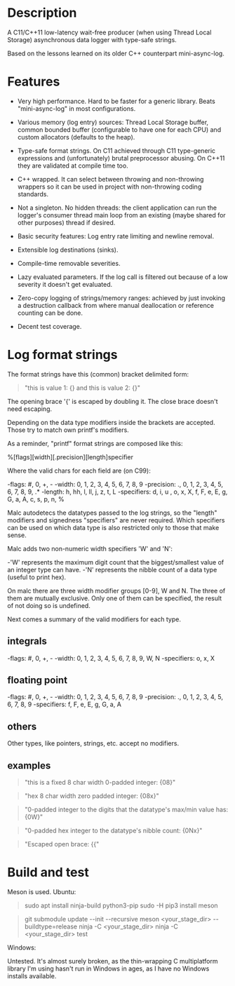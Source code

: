 Description
===========

A C11/C++11 low-latency wait-free producer (when using Thread Local Storage)
asynchronous data logger with type-safe strings.

Based on the lessons learned on its older C++ counterpart mini-async-log.

Features
========

- Very high performance. Hard to be faster for a generic library. Beats
  "mini-async-log" in most configurations.

- Various memory (log entry) sources: Thread Local Storage buffer, common
  bounded buffer (configurable to have one for each CPU) and custom allocators
  (defaults to the heap).

- Type-safe format strings. On C11 achieved through C11 type-generic expressions
  and (unfortunately) brutal preprocessor abusing. On C++11 they are validated
  at compile time too.

- C++ wrapped. It can select between throwing and non-throwing wrappers so it
  can be used in project with non-throwing coding standards.

- Not a singleton. No hidden threads: the client application can run the
  logger's consumer thread main loop from an existing (maybe shared for other
  purposes) thread if desired.

- Basic security features: Log entry rate limiting and newline removal.

- Extensible log destinations (sinks).

- Compile-time removable severities.

- Lazy evaluated parameters. If the log call is filtered out because of a low
  severity it doesn't get evaluated.

- Zero-copy logging of strings/memory ranges: achieved by just invoking a
  destruction callback from where manual deallocation or reference counting can
  be done.

- Decent test coverage.

Log format strings
==================

The format strings have this (common) bracket delimited form:

> "this is value 1: {} and this is value 2: {}"

The opening brace '{' is escaped by doubling it. The close brace doesn't need
escaping.

Depending on the data type modifiers inside the brackets are accepted. Those try
to match own printf's modifiers.

As a reminder, "printf" format strings are composed like this:

%[flags]\[width][.precision]\[length]specifier

Where the valid chars for each field are (on C99):

-flags: #, 0, +, -
-width: 0, 1, 2, 3, 4, 5, 6, 7, 8, 9
-precision: ., 0, 1, 2, 3, 4, 5, 6, 7, 8, 9, .*
-length: h, hh, l, ll, j, z, t, L
-specifiers: d, i, u , o, x, X, f, F, e, E, g, G, a, A, c, s, p, n, %

Malc autodetecs the datatypes passed to the log strings, so the "length"
modifiers and signedness "specifiers" are never required. Which specifiers can
be used on which data type is also restricted only to those that make sense.

Malc adds two non-numeric width specifiers 'W' and 'N':

-'W' represents the maximum digit count that the biggest/smallest value of an
 integer type can have.
-'N' represents the nibble count of a data type (useful to print hex).

On malc there are three width modifier groups [0-9], W and N. The three of them
are mutually exclusive. Only one of them can be specified, the result of not
doing so is undefined.

Next comes a summary of the valid modifiers for each type.

integrals
---------

-flags: #, 0, +, -
-width: 0, 1, 2, 3, 4, 5, 6, 7, 8, 9, W, N
-specifiers: o, x, X

floating point
--------------

-flags: #, 0, +, -
-width: 0, 1, 2, 3, 4, 5, 6, 7, 8, 9
-precision: ., 0, 1, 2, 3, 4, 5, 6, 7, 8, 9
-specifiers: f, F, e, E, g, G, a, A

others
------

Other types, like pointers, strings, etc. accept no modifiers.

examples
--------

> "this is a fixed 8 char width 0-padded integer: {08}"

> "hex 8 char width zero padded integer: {08x}"

> "0-padded integer to the digits that the datatype's max/min value has: {0W}"

> "0-padded hex integer to the datatype's nibble count: {0Nx}"

> "Escaped open brace: {{"

Build and test
==================

Meson is used. Ubuntu:

> sudo apt install ninja-build python3-pip
> sudo -H pip3 install meson

> git submodule update --init --recursive
> meson <your_stage_dir>  --buildtype=release
> ninja -C <your_stage_dir>
> ninja -C <your_stage_dir> test

Windows:

Untested. It's almost surely broken, as the thin-wrapping C multiplatform
library I'm using hasn't run in Windows in ages, as I have no Windows installs
available.
